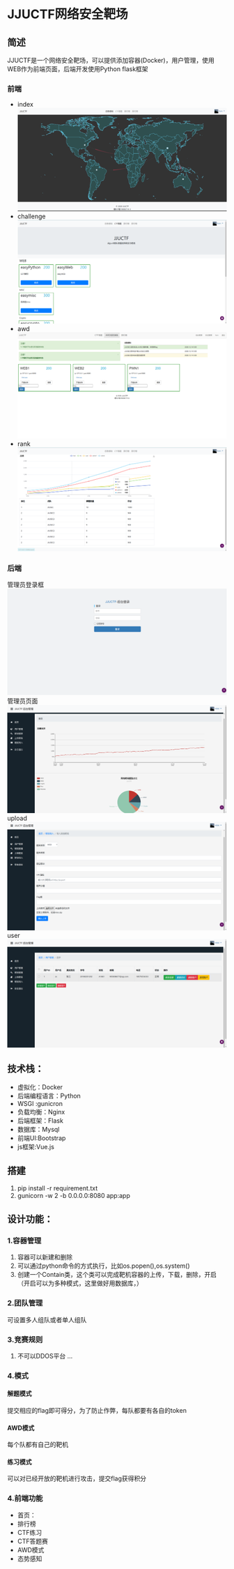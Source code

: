 # JJUCTF网络安全靶场
## 简述
JJUCTF是一个网络安全靶场，可以提供添加容器(Docker)，用户管理，使用WEB作为前端页面，后端开发使用Python flask框架
### 前端
- index
![](static/image/readme/index.png)
- challenge
![](static/image/readme/challenge.png)
- awd
![](static/image/readme/AWD.png)
- rank
![](static/image/readme/rank.png)
### 后端
管理员登录框
![](static/image/readme/admin_login.png)
管理员页面
![](static/image/readme/admin_index.png)
upload
![](static/image/readme/admin_upload.png)
user
![](static/image/readme/admin_user.png)
## 技术栈：
- 虚拟化：Docker
- 后端编程语言：Python
- WSGI :gunicron
- 负载均衡：Nginx
- 后端框架：Flask
- 数据库：Mysql
- 前端UI:Bootstrap
- js框架:Vue.js


## 搭建
1. pip install -r requirement.txt
2. gunicorn -w 2 -b 0.0.0.0:8080   app:app


## 设计功能：
### 1.容器管理
1. 容器可以新建和删除
2. 可以通过python命令的方式执行，比如os.popen(),os.system()
3. 创建一个Contain类，这个类可以完成靶机容器的上传，下载，删除，开启（开启可以为多种模式，这里做好用数据库，）
### 2.团队管理
可设置多人组队或者单人组队
### 3.竞赛规则
1. 不可以DDOS平台
...

### 4.模式
#### 解题模式
提交相应的flag即可得分，为了防止作弊，每队都要有各自的token

#### AWD模式
每个队都有自己的靶机
#### 练习模式
可以对已经开放的靶机进行攻击，提交flag获得积分
### 4.前端功能
- 首页：
- 排行榜
- CTF练习
- CTF答题赛
- AWD模式
- 态势感知



